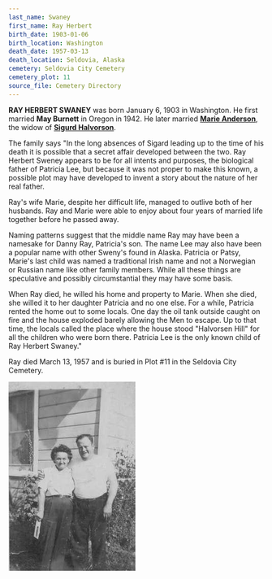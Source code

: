 ```yaml
---
last_name: Swaney
first_name: Ray Herbert
birth_date: 1903-01-06
birth_location: Washington
death_date: 1957-03-13
death_location: Seldovia, Alaska
cemetery: Seldovia City Cemetery
cemetery_plot: 11
source_file: Cemetery Directory
---
```

**RAY HERBERT SWANEY** was born January 6, 1903 in Washington. He first married **May Burnett** in Oregon in 1942. He later married [**Marie Anderson**](./Anderson_Marie.md), the widow of [**Sigurd Halvorson**](./Halvorsen_Sigard.md). 

The family says "In the long absences of Sigard leading up to the time of his death it is possible that a secret affair developed between the two. Ray Herbert Sweney appears to be for all intents and purposes, the biological father of Patricia Lee, but because it was not proper to make this known, a possible plot may have developed to invent a story about the nature of her real father.

Ray's wife Marie, despite her difficult life, managed to outlive both of her husbands. Ray and Marie were able to enjoy about four years of married life together before he passed away.

Naming patterns suggest that the middle name Ray may have been a namesake for Danny Ray, Patricia's son. The name Lee may also have been a popular name with other Sweny's found in Alaska. Patricia or Patsy, Marie's last child was named a traditional Irish name and not a Norwegian or Russian name like other family members. While all these things are speculative and possibly circumstantial they may have some basis.

When Ray died, he willed his home and property to Marie. When she died, she willed it to her daughter Patricia and no one else. For a while, Patricia rented the home out to some locals. One day the oil tank outside caught on fire and the house exploded barely allowing the Men to escape. Up to that time, the locals called the place where the house stood "Halvorsen Hill" for all the children who were born there. Patricia Lee is the only known child of Ray Herbert Swaney."

Ray died March 13, 1957 and is buried in Plot #11 in the Seldovia City Cemetery.


![](../assets/images/Sigurd%20Halversen%20family/media/image2.jpeg)


